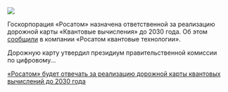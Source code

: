<!--2025-08-02 14:26:24-->
<div class="yb">
  <div class="rss habr"><img src="https://habrastorage.org/getpro/habr/upload_files/753/0c6/c77/7530c6c776c7733a6081e4f3010d93f6.jpg" /><p>Госкорпорация «Росатом» назначена ответственной за&nbsp;реализацию дорожной карты «Квантовые вычисления» до 2030&nbsp;года. Об&nbsp;этом <a href="https://t.me/digitalRosatom/3158" rel="noopener noreferrer nofollow">сообщили</a> в&nbsp;компании «Росатом квантовые технологии».</p><p>Дорожную карту утвердил президиум правительственной комиссии по&nbsp;цифровому... <p class="titl"><a href="https://habr.com/ru/news/933446/?utm_source=habrahabr&utm_medium=rss&utm_campaign=933446">«Росатом» будет отвечать за реализацию дорожной карты квантовых вычислений до 2030 года</a></p></div>
</div>
